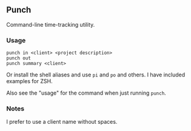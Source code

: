 ## Punch

Command-line time-tracking utility.

### Usage

```
punch in <client> <project description>
punch out
punch summary <client>
```

Or install the shell aliases and use `pi` and `po` and others. I have included examples for ZSH.

Also see the "usage" for the command when just running `punch`.

### Notes

I prefer to use a client name without spaces.
